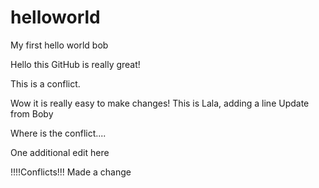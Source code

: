 # helloworld
My first hello world bob

Hello this GitHub is really great!

This is a conflict. 

Wow it is really easy to make changes!
This is Lala, adding a line 
Update from Boby

Where is the conflict....

One additional edit here

!!!!Conflicts!!!
Made a change
